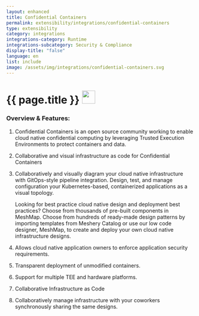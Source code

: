 ```yaml
---
layout: enhanced
title: Confidential Containers
permalink: extensibility/integrations/confidential-containers
type: extensibility
category: integrations
integrations-category: Runtime
integrations-subcategory: Security & Compliance
display-title: "false"
language: en
list: include
image: /assets/img/integrations/confidential-containers.svg
---
```


<h1>{{ page.title }} <img src="{{ page.image }}" style="width: 35px; height: 35px;" /></h1>


<!-- This needs replaced with the Category property, not the sub-category.
 #### About: Confidential Containers is an open source community working to enable cloud native  confidential computing by leveraging Trusted Execution Environments to protect  containers and data. -->

### Overview & Features:

1. Confidential Containers is an open source community working to enable cloud native  confidential computing by leveraging Trusted Execution Environments to protect  containers and data.

2. Collaborative and visual infrastructure as code for Confidential Containers

4. 
    Collaboratively and visually diagram your cloud native infrastructure with GitOps-style pipeline integration. Design, test, and manage configuration your Kubernetes-based, containerized applications as a visual topology.



    Looking for best practice cloud native design and deployment best practices? Choose from thousands of pre-built components in MeshMap. Choose from hundreds of ready-made design patterns by importing templates from Meshery Catalog or use our low code designer, MeshMap, to create and deploy your own cloud native infrastructure designs.



5. Allows cloud native application owners to enforce application security requirements.

6. Transparent deployment of unmodified containers.

7. Support for multiple TEE and hardware platforms.

8. Collaborative Infrastructure as Code

9. Collaboratively manage infrastructure with your coworkers synchronously sharing the same designs.

